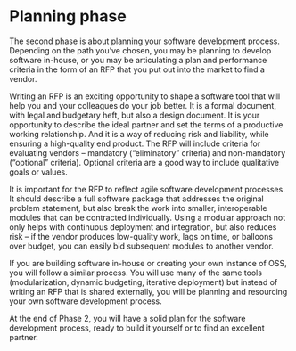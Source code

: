# Planning phase

The second phase is about planning your software development process. Depending on the path you’ve chosen, you may be planning to develop software in-house, or you may be articulating a plan and performance criteria in the form of an RFP that you put out into the market to find a vendor.

Writing an RFP is an exciting opportunity to shape a software tool that will help you and your colleagues do your job better. It is a formal document, with legal and budgetary heft, but also a design document. It is your opportunity to describe the ideal partner and set the terms of a productive working relationship. And it is a way of reducing risk and liability, while ensuring a high-quality end product. The RFP will include criteria for evaluating vendors – mandatory (“eliminatory” criteria) and non-mandatory (“optional” criteria). Optional criteria are a good way to include qualitative goals or values.

It is important for the RFP to reflect agile software development processes. It should describe a full software package that addresses the original problem statement, but also break the work into smaller, interoperable modules that can be contracted individually. Using a modular approach not only helps with continuous deployment and integration, but also reduces risk – if the vendor produces low-quality work, lags on time, or balloons over budget, you can easily bid subsequent modules to another vendor.

If you are building software in-house or creating your own instance of OSS, you will follow a similar process. You will use many of the same tools (modularization, dynamic budgeting, iterative deployment) but instead of writing an RFP that is shared externally, you will be planning and resourcing your own software development process.

At the end of Phase 2, you will have a solid plan for the software development process, ready to build it yourself or to find an excellent partner.
